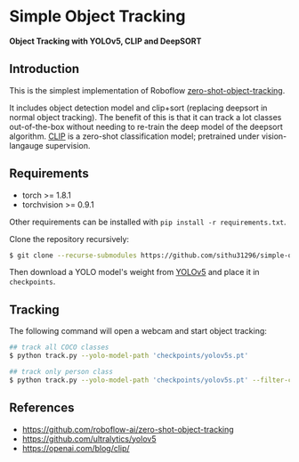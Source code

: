 # Simple Object Tracking

**Object Tracking with YOLOv5, CLIP and DeepSORT**

## Introduction

This is the simplest implementation of Roboflow [zero-shot-object-tracking](https://github.com/roboflow-ai/zero-shot-object-tracking). 

It includes object detection model and clip+sort (replacing deepsort in normal object tracking). The benefit of this is that it can track a lot classes out-of-the-box without needing to re-train the deep model of the deepsort algorithm. [CLIP](https://openai.com/blog/clip/) is a zero-shot classification model; pretrained under vision-langauge supervision.


## Requirements

* torch >= 1.8.1
* torchvision >= 0.9.1

Other requirements can be installed with `pip install -r requirements.txt`.

Clone the repository recursively:

```bash
$ git clone --recurse-submodules https://github.com/sithu31296/simple-object-tracking.git
```

Then download a YOLO model's weight from [YOLOv5](https://github.com/ultralytics/yolov5) and place it in `checkpoints`.

## Tracking

The following command will open a webcam and start object tracking:

```bash
## track all COCO classes
$ python track.py --yolo-model-path 'checkpoints/yolov5s.pt'

## track only person class
$ python track.py --yolo-model-path 'checkpoints/yolov5s.pt' --filter-class 0
```

## References

* https://github.com/roboflow-ai/zero-shot-object-tracking
* https://github.com/ultralytics/yolov5
* https://openai.com/blog/clip/
